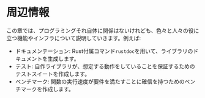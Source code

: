 <!--
# Meta
-->
# 周辺情報

<!--
Some topics aren't exactly relevant to how you program but provide you
tooling or infrastructure support which just makes things better for
everyone. These topics include:
-->
この章では、プログラミングそれ自体に関係はないけれども、色々と人々の役に立つ機能やインフラについて説明していきます。例えば:

<!--
* Documentation: Generate library documentation for users via the included
`rustdoc`.
* Testing: Create testsuites for libraries to give confidence that your
library does exactly what it's supposed to.
* Benchmarking: Create benchmarks for functionality to be confident that
they run quickly.
-->
* ドキュメンテーション: Rust付属コマンド`rustdoc`を用いて、ライブラリのドキュメントを生成します。
* テスト: 自作ライブラリが、想定する動作をしていることを保証するためのテストスイートを作成します。
* ベンチマーク: 関数の実行速度が要件を満たすことに確信を持つためのベンチマークを作成します。
